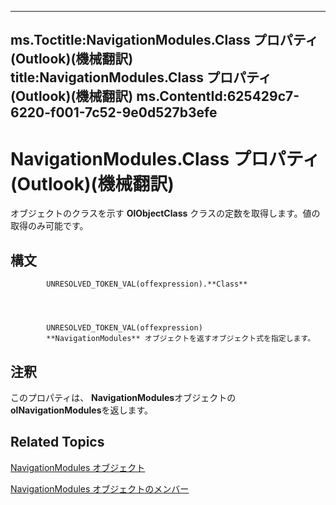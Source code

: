 

---
ms.Toctitle:NavigationModules.Class プロパティ (Outlook)(機械翻訳)
title:NavigationModules.Class プロパティ (Outlook)(機械翻訳)
ms.ContentId:625429c7-6220-f001-7c52-9e0d527b3efe
---
# NavigationModules.Class プロパティ (Outlook)(機械翻訳)




オブジェクトのクラスを示す **OlObjectClass** クラスの定数を取得します。値の取得のみ可能です。

## 構文

            UNRESOLVED_TOKEN_VAL(offexpression).**Class**




            UNRESOLVED_TOKEN_VAL(offexpression)
            **NavigationModules** オブジェクトを返すオブジェクト式を指定します。



## 注釈
このプロパティは、 **NavigationModules**オブジェクトの**olNavigationModules**を返します。



## Related Topics

[NavigationModules オブジェクト](4b0743d3-0a21-488c-27b2-31ae07129a61.md)

[NavigationModules オブジェクトのメンバー](48fe7aeb-514d-17fd-1f2e-a96d5cc43105.md)




